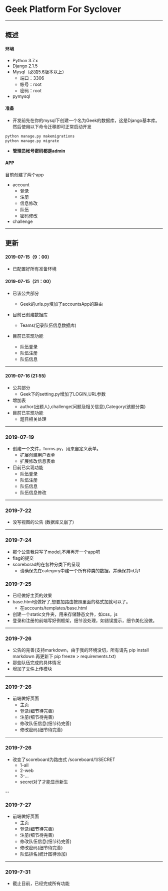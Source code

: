 # Geek Platform For Syclover

---
## 概述
#### 环境
- Python 3.7.x
- Django 2.1.5
- Mysql（必须5.6版本以上）
    - 端口：3306
    - 帐号：root
    - 密码：root
- pymysql
#### 准备
- 开发前先在你的mysql下创建一个名为Geek的数据库，这是Django基本库。然后使用以下命令迁移即可正常启动开发
```python
python manage.py makemigrations
python manage.py migrate
```
- **管理员帐号密码都是admin**
#### APP
目前创建了两个app
- account
    - 登录
    - 注册
    - 信息修改
    - 队伍
    - 密码修改
- challenge

---

## 更新
#### 2019-07-15（9：00）

- 已配置好所有准备环境

#### 2019-07-15（21：00）

- 已该公共部分
    - Geek的urls.py填加了accountsApp的路由

- 目前已创建数据库
    - Teams(记录队伍信息数据库)
- 目前已实现功能
    - 队伍登录
    - 队伍注册
    - 队伍信息
---


#### 2019-07-16 (21:55)

- 公共部分
    - Geek下的setting.py增加了LOGIN_URL参数
- 增加表
    - author(出题人),challenge(问题及相关信息),Category(该题分类)
- 目前已实现功能
    - 题目相关处理
    
---
### 2019-07-19
- 创建一个文件，forms.py，用来自定义表单。
    - 扩展创建用户表单
    - 扩展修改信息表单
- 目前已实现功能
    - 队伍登录
    - 队伍注册
    - 队伍信息
    - 队伍信息修改
---

### 2019-7-22
- 没写视图的公告     (数据库又崩了)


---

### 2019-7-24
- 那个公告我只写了model,不用再开一个app吧
- flag的提交
- scoreborad的在各种分类下的呈现
    - 请确保先在category中建一个所有种类的数据，并确保其id为1


### 2019-7-25
- 已经做好主页的效果
- base.html也做好了,想要加路由按照里面的格式加就可以了。
    - 在accounts/templates/base.html
- 创建一个static文件夹，用来存储静态文件，如css，js
- 登录和注册的前端写好例框架，细节没处理，如错误提示，细节美化没做。

---
### 2019-7-26
- 公告的完善(支持markdown，由于我的环境没切，所有请先 pip install markdown 再更新下 pip freeze > requirements.txt)
- 那些队伍完成的具体情况
- 增加了文件上传模块

---

### 2019-7-26
- 前端做好页面
    - 主页
    - 登录(细节待完善)
    - 注册(细节待完善)
    - 修改队伍信息(细节待完善)
    - 修改密码(细节待完善)

---

### 2019-7-26
- 改变了scoreboard为路由式 /scoreboard/1/SECRET
    - 1-all
    - 2-web
    - 3-...
    - secret对了才能显示新生

--
 ### 2019-7-27
- 前端做好页面
    - 主页
    - 登录(细节待完善)
    - 注册(细节待完善)
    - 修改队伍信息(细节待完善)
    - 修改密码(细节待完善)
    - 队伍排名(统计图待添加)

---

### 2019-7-31

- 截止目前，已经完成所有功能 